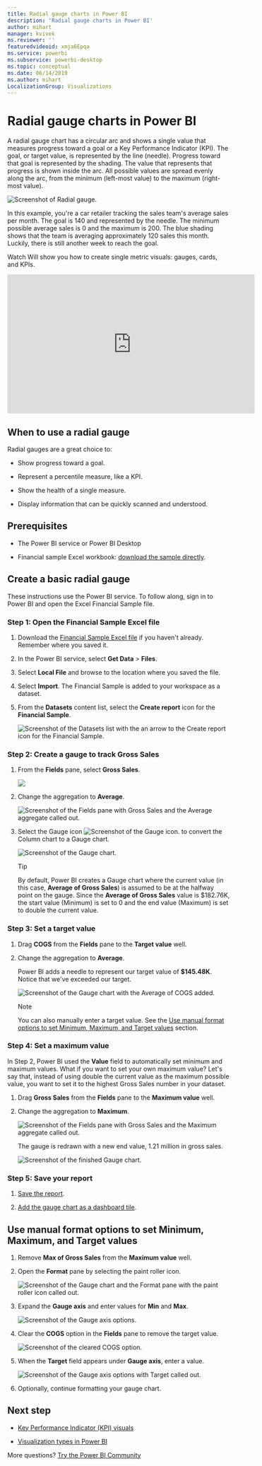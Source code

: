 ```yaml
---
title: Radial gauge charts in Power BI  
description: 'Radial gauge charts in Power BI'
author: mihart
manager: kvivek
ms.reviewer: ''
featuredvideoid: xmja6Epqa
ms.service: powerbi
ms.subservice: powerbi-desktop
ms.topic: conceptual
ms.date: 06/14/2019
ms.author: mihart
LocalizationGroup: Visualizations
---
```


# Radial gauge charts in Power BI

A radial gauge chart has a circular arc and shows a single value that measures progress toward a goal or a Key Performance Indicator (KPI).  The goal, or target value, is represented by the line (needle). Progress toward that goal is represented by the shading.  The value that represents that progress is shown inside the arc. All possible values are spread evenly along the arc, from the minimum (left-most value) to the maximum (right-most value).

![Screenshot of  Radial gauge.](media/power-bi-visualization-radial-gauge-charts/gauge_m.png)

In this example, you're a car retailer tracking the sales team's average sales per month. The goal is 140 and represented by the needle. The minimum possible average sales is 0 and the maximum is 200.  The blue shading shows that the team is averaging approximately 120 sales this month. Luckily, there is still another week to reach the goal.

Watch Will show you how to create single metric visuals: gauges, cards, and KPIs.

<iframe width="560" height="315" src="https://www.youtube.com/embed/xmja6EpqaO0?list=PL1N57mwBHtN0JFoKSR0n-tBkUJHeMP2cP" frameborder="0" allowfullscreen></iframe>

## When to use a radial gauge

Radial gauges are a great choice to:

* Show progress toward a goal.

* Represent a percentile measure, like a KPI.

* Show the health of a single measure.

* Display information that can be quickly scanned and understood.

## Prerequisites

* The Power BI service or Power BI Desktop

* Financial sample Excel workbook: [download the sample directly](http://go.microsoft.com/fwlink/?LinkID=521962).

## Create a basic radial gauge

These instructions use the Power BI service. To follow along, sign in to Power BI and open the Excel Financial Sample file.

### Step 1: Open the Financial Sample Excel file

1. Download the [Financial Sample Excel file](../sample-financial-download.md) if you haven't already. Remember where you saved it.

1. In the Power BI service, select **Get Data** > **Files**.

1. Select **Local File** and browse to the location where you saved the file.

1. Select **Import**. The Financial Sample is added to your workspace as a dataset.

1. From the **Datasets** content list, select the **Create report** icon for the **Financial Sample**.

    ![Screenshot of the Datasets list with the an arrow to the Create report icon for the Financial Sample.](media/power-bi-visualization-radial-gauge-charts/power-bi-dataset.png)

### Step 2: Create a gauge to track Gross Sales

1. From the **Fields** pane, select **Gross Sales**.

   ![](media/power-bi-visualization-radial-gauge-charts/grosssalesvalue_new.png)

1. Change the aggregation to **Average**.

   ![Screenshot of the Fields pane with Gross Sales and the Average aggregate called out.](media/power-bi-visualization-radial-gauge-charts/changetoaverage_new.png)

1. Select the Gauge icon ![Screenshot of the Gauge icon.](media/power-bi-visualization-radial-gauge-charts/gaugeicon_new.png) to convert the Column chart to a Gauge chart.

    ![Screenshot of the Gauge chart.](media/power-bi-visualization-radial-gauge-charts/gauge_no_target.png)

    > [!TIP]
    > By default, Power BI creates a Gauge chart where the current value (in this case, **Average of Gross Sales**) is assumed to be at the halfway point on the gauge. Since the **Average of Gross Sales** value is $182.76K, the start value (Minimum) is set to 0 and the end value (Maximum) is set to double the current value.

### Step 3: Set a target value

1. Drag **COGS** from the **Fields** pane to the **Target value** well.

1. Change the aggregation to **Average**.

   Power BI adds a needle to represent our target value of **$145.48K**. Notice that we've exceeded our target.

   ![Screenshot of the Gauge chart with the Average of COGS added.](media/power-bi-visualization-radial-gauge-charts/gaugeinprogress_new.png)

   > [!NOTE]
   > You can also manually enter a target value. See the [Use manual format options to set Minimum, Maximum, and Target values](#Use-manual-format-options-to-set-minimum-maximum-and-target-values) section.

### Step 4: Set a maximum value

In Step 2, Power BI used the **Value** field to automatically set minimum and maximum values. What if you want to set your own maximum value? Let's say that, instead of using double the current value as the maximum possible value, you want to set it to the highest Gross Sales number in your dataset.

1. Drag **Gross Sales** from the **Fields** pane to the **Maximum value** well.

1. Change the aggregation to **Maximum**.

   ![Screenshot of the Fields pane with Gross Sales and the Maximum aggregate called out.](media/power-bi-visualization-radial-gauge-charts/setmaximum_new.png)

   The gauge is redrawn with a new end value, 1.21 million in gross sales.

   ![Screenshot of the finished Gauge chart.](media/power-bi-visualization-radial-gauge-charts/power-bi-final-gauge.png)

### Step 5: Save your report

1. [Save the report](../service-report-save.md).

1. [Add the gauge chart as a dashboard tile](../service-dashboard-pin-tile-from-report.md). 

## Use manual format options to set Minimum, Maximum, and Target values

1. Remove **Max of Gross Sales** from the **Maximum value** well.

1. Open the **Format** pane by selecting the paint roller icon.

   ![Screenshot of the Gauge chart and the Format pane with the paint roller icon called out.](media/power-bi-visualization-radial-gauge-charts/power-bi-roller.png)

1. Expand the **Gauge axis** and enter values for **Min** and **Max**.

    ![Screenshot of the Gauge axis options.](media/power-bi-visualization-radial-gauge-charts/power-bi-gauge-axis.png)

1. Clear the **COGS** option in the **Fields** pane to remove the target value.

    ![Screenshot of the cleared COGS option.](media/power-bi-visualization-radial-gauge-charts/pbi_remove_target.png)

1. When the **Target** field appears under **Gauge axis**, enter a value.

     ![Screenshot of the Gauge axis options with Target called out.](media/power-bi-visualization-radial-gauge-charts/power-bi-gauge-target.png)

1. Optionally, continue formatting your gauge chart.

## Next step

* [Key Performance Indicator (KPI) visuals](power-bi-visualization-kpi.md)

* [Visualization types in Power BI](power-bi-visualization-types-for-reports-and-q-and-a.md)

More questions? [Try the Power BI Community](http://community.powerbi.com/)